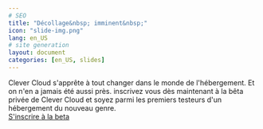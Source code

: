 ```yaml
---
# SEO
title: "Décollage&nbsp; imminent&nbsp;"
icon: "slide-img.png"
lang: en_US
# site generation
layout: document
categories: [en_US, slides]
---
```


Clever Cloud s'apprête à tout changer dans le monde de l'hébergement. Et on n'en a jamais été aussi près. inscrivez vous dès maintenant à la bêta privée de Clever Cloud et soyez parmi les premiers testeurs d'un hébergement du nouveau genre.  
<a href="#signup">S'inscrire à la beta</a>